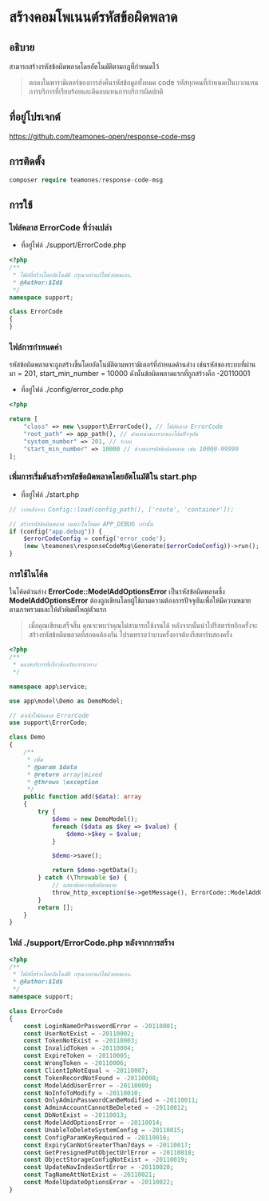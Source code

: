 # สร้างคอมโพเนนต์รหัสข้อผิดพลาด

## อธิบาย

สามารถสร้างรหัสข้อผิดพลาดโดยอัตโนมัติตามกฎที่กำหนดไว้

> ตกลงในพารามิเตอร์ของการส่งคืนรหัสข้อมูลทั้งหมด code รหัสทุกคนที่กำหนดเป็นบวกแทนการบริการที่เรียบร้อยและติดลบแทนการบริการผิดปกติ

## ที่อยู่โปรเจกต์

https://github.com/teamones-open/response-code-msg

## การติดตั้ง

```php
composer require teamones/response-code-msg
```

## การใช้

### ไฟล์คลาส ErrorCode ที่ว่างเปล่า

- ที่อยู่ไฟล์ ./support/ErrorCode.php

```php
<?php
/**
 * ไฟล์ที่สร้างโดยอัตโนมัติ กรุณาอย่าแก้ไขด้วยตนเอง.
 * @Author:$Id$
 */
namespace support;

class ErrorCode
{
}
```

### ไฟล์การกำหนดค่า

รหัสข้อผิดพลาดจะถูกสร้างขึ้นโดยอัตโนมัติตามพารามิเตอร์ที่กำหนดด้านล่าง เช่นรหัสของระบบที่ผ่านมา = 201, start_min_number = 10000 ดังนั้นข้อผิดพลาดแรกที่ถูกสร้างคือ -20110001

- ที่อยู่ไฟล์ ./config/error_code.php

```php
<?php

return [
    "class" => new \support\ErrorCode(), // ไฟล์คลาส ErrorCode
    "root_path" => app_path(), // ตำแหน่งของรากของโค้ดปัจจุบัน
    "system_number" => 201, // ระบบ
    "start_min_number" => 10000 // ช่วงของรหัสข้อผิดพลาด เช่น 10000-99999
];
```

### เพิ่มการเริ่มต้นสร้างรหัสข้อผิดพลาดโดยอัตโนมัติใน start.php

- ที่อยู่ไฟล์ ./start.php

```php
// วางหลังจาก Config::load(config_path(), ['route', 'container']);

// สร้างรหัสข้อผิดพลาด เฉพาะในโหมด APP_DEBUG เท่านั้น
if (config("app.debug")) {
    $errorCodeConfig = config('error_code');
    (new \teamones\responseCodeMsg\Generate($errorCodeConfig))->run();
}
```

### การใช้ในโค้ด

ในโค้ดด้านล่าง **ErrorCode::ModelAddOptionsError** เป็นรหัสข้อผิดพลาดซึ่ง **ModelAddOptionsError** ต้องถูกเขียนโดยผู้ใช้ตามความต้องการปัจจุบันเพื่อให้มีความหมายตามภาพรวมและให้ตัวพิมพ์ใหญ่ตัวแรก

> เมื่อคุณเขียนเสร็จสิ้น คุณจะพบว่าคุณไม่สามารถใช้งานได้ หลังจากนั้นนำไปรีสตาร์ทอีกครั้งจะสร้างรหัสข้อผิดพลาดที่สอดคล้องกัน โปรดทราบว่าบางครั้งอาจต้องรีสตาร์ทสองครั้ง

```php
<?php
/**
 * คลาสบริการที่เกี่ยวข้องกับการนำทาง
 */

namespace app\service;

use app\model\Demo as DemoModel;

// นำเข้าไฟล์คลาส ErrorCode
use support\ErrorCode;

class Demo
{
    /**
     * เพิ่ม
     * @param $data
     * @return array|mixed
     * @throws \exception
     */
    public function add($data): array
    {
        try {
            $demo = new DemoModel();
            foreach ($data as $key => $value) {
                $demo->$key = $value;
            }

            $demo->save();

            return $demo->getData();
        } catch (\Throwable $e) {
            // แสดงข้อความข้อผิดพลาด
            throw_http_exception($e->getMessage(), ErrorCode::ModelAddOptionsError);
        }
        return [];
    }
}
```

### ไฟล์ ./support/ErrorCode.php หลังจากการสร้าง

```php
<?php
/**
 * ไฟล์ที่สร้างโดยอัตโนมัติ กรุณาอย่าแก้ไขด้วยตนเอง.
 * @Author:$Id$
 */
namespace support;

class ErrorCode
{
    const LoginNameOrPasswordError = -20110001;
    const UserNotExist = -20110002;
    const TokenNotExist = -20110003;
    const InvalidToken = -20110004;
    const ExpireToken = -20110005;
    const WrongToken = -20110006;
    const ClientIpNotEqual = -20110007;
    const TokenRecordNotFound = -20110008;
    const ModelAddUserError = -20110009;
    const NoInfoToModify = -20110010;
    const OnlyAdminPasswordCanBeModified = -20110011;
    const AdminAccountCannotBeDeleted = -20110012;
    const DbNotExist = -20110013;
    const ModelAddOptionsError = -20110014;
    const UnableToDeleteSystemConfig = -20110015;
    const ConfigParamKeyRequired = -20110016;
    const ExpiryCanNotGreaterThan7days = -20110017;
    const GetPresignedPutObjectUrlError = -20110018;
    const ObjectStorageConfigNotExist = -20110019;
    const UpdateNavIndexSortError = -20110020;
    const TagNameAttNotExist = -20110021;
    const ModelUpdateOptionsError = -20110022;
}
```
